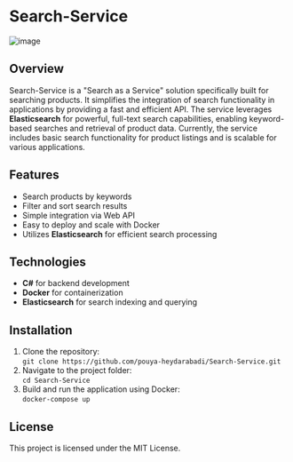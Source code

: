 # Search-Service

![image](https://github.com/user-attachments/assets/525a6447-0048-4124-9846-b1946eca1b25)
## Overview
Search-Service is a "Search as a Service" solution specifically built for searching products. It simplifies the integration of search functionality in applications by providing a fast and efficient API. The service leverages **Elasticsearch** for powerful, full-text search capabilities, enabling keyword-based searches and retrieval of product data. Currently, the service includes basic search functionality for product listings and is scalable for various applications.

## Features
- Search products by keywords
- Filter and sort search results
- Simple integration via Web API
- Easy to deploy and scale with Docker
- Utilizes **Elasticsearch** for efficient search processing

## Technologies
- **C#** for backend development
- **Docker** for containerization
- **Elasticsearch** for search indexing and querying

## Installation
1. Clone the repository:  
   `git clone https://github.com/pouya-heydarabadi/Search-Service.git`
2. Navigate to the project folder:  
   `cd Search-Service`
3. Build and run the application using Docker:  
   `docker-compose up`

## License
This project is licensed under the MIT License.
